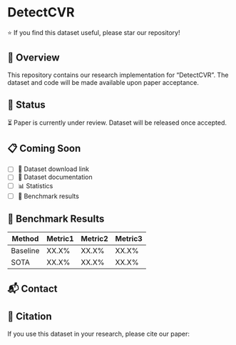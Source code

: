 # DetectCVR
⭐ If you find this dataset useful, please star our repository!

## 📖 Overview
This repository contains our research implementation for “DetectCVR”. The dataset and code will be made available upon paper acceptance.

## 🔄 Status
⏳ Paper is currently under review. Dataset will be released once accepted.

## 📋 Coming Soon
- [ ] 💾 Dataset download link
- [ ] 📝 Dataset documentation
- [ ] 📊 Statistics
- [ ] 📌 Benchmark results

## 🎯 Benchmark Results
| Method | Metric1 | Metric2 | Metric3 |
|--------|---------|---------|---------|
| Baseline| XX.X%   | XX.X%   | XX.X%   |
| SOTA    | XX.X%   | XX.X%   | XX.X%   |

## 📬 Contact


## 📝 Citation
If you use this dataset in your research, please cite our paper:
```bibtex

